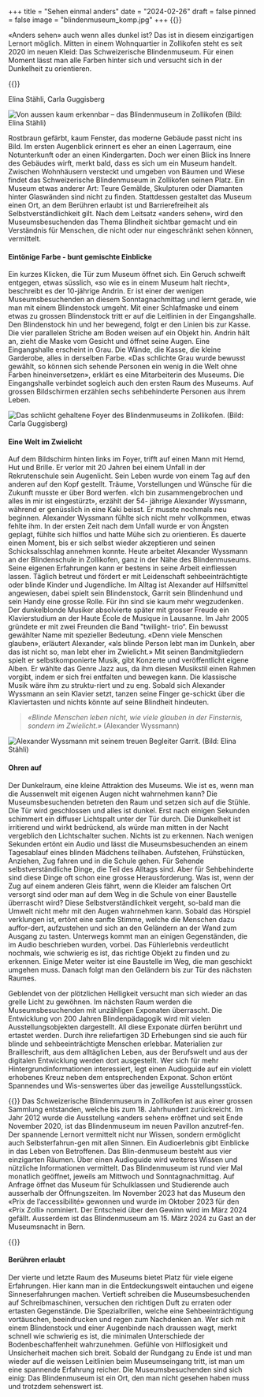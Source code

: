 +++
title = "Sehen einmal anders"
date = "2024-02-26"
draft = false
pinned = false
image = "blindenmuseum_komp.jpg"
+++
{{<lead>}}

«Anders sehen» auch wenn alles dunkel ist? Das ist in diesem einzigartigen Lernort möglich. Mitten in einem Wohnquartier in Zollikofen steht es seit 2020 im neuen Kleid: Das Schweizerische Blindenmuseum. Für einen Moment lässt man alle Farben hinter sich und versucht sich in der Dunkelheit zu orientieren. 

{{</lead>}}

Elina Stähli, Carla Guggisberg

![Von aussen kaum erkennbar – das Blindenmuseum in Zollikofen (Bild: Elina Stähli)](blindenmuseum_komp.jpg)

Rostbraun gefärbt, kaum Fenster, das moderne Gebäude passt nicht ins Bild. Im ersten Augenblick erinnert es eher an einen Lagerraum, eine Notunterkunft oder an einen Kindergarten. Doch wer einen Blick ins Innere des Gebäudes wirft, merkt bald, dass es sich um ein Museum handelt. Zwischen Wohnhäusern versteckt und umgeben von Bäumen und Wiese findet das Schweizerische Blindenmuseum in Zollikofen seinen Platz. Ein Museum etwas anderer Art: Teure Gemälde, Skulpturen oder Diamanten hinter Glaswänden sind nicht zu finden. Stattdessen gestaltet das Museum einen Ort, an dem Berühren erlaubt ist und Barrierefreiheit als Selbstverständlichkeit gilt. Nach dem Leitsatz «anders sehen», wird den Museumsbesuchenden das Thema Blindheit sichtbar gemacht und ein Verständnis für Menschen, die nicht oder nur eingeschränkt sehen können, vermittelt.

#### **Eintönige Farbe - bunt gemischte Einblicke**

Ein kurzes Klicken, die Tür zum Museum öffnet sich. Ein Geruch schweift entgegen, etwas süsslich, «so wie es in einem Museum halt riecht», beschreibt es der 10-jährige Andrin. Er ist einer der wenigen Museumsbesuchenden an diesem Sonntagnachmittag und lernt gerade, wie man mit einem Blindenstock umgeht. Mit einer Schlafmaske und einem etwas zu grossen Blindenstock tritt er auf die Leitlinien in der Eingangshalle. Den Blindenstock hin und her bewegend, folgt er den Linien bis zur Kasse. Die vier parallelen Striche am Boden weisen auf ein Objekt hin. Andrin hält an, zieht die Maske vom Gesicht und öffnet seine Augen. Eine Eingangshalle erscheint in Grau. Die Wände, die Kasse, die kleine Garderobe, alles in derselben Farbe. «Das schlichte Grau wurde bewusst gewählt, so können sich sehende Personen ein wenig in die Welt ohne Farben hineinversetzen», erklärt es eine Mitarbeiterin des Museums. Die Eingangshalle verbindet sogleich auch den ersten Raum des Museums. Auf grossen Bildschirmen erzählen sechs sehbehinderte Personen aus ihrem Leben.

![Das schlicht gehaltene Foyer des Blindenmuseums in Zollikofen. (Bild: Carla Guggisberg)](foyer.jpg)

#### **Eine Welt im Zwielicht** 

Auf dem Bildschirm hinten links im Foyer, trifft auf einen Mann mit Hemd, Hut und Brille. Er verlor mit 20 Jahren bei einem Unfall in der Rekrutenschule sein Augenlicht. Sein Leben wurde von einem Tag auf den anderen auf den Kopf gestellt. Träume, Vorstellungen und Wünsche für die Zukunft musste er über Bord werfen. «Ich bin zusammengebrochen und alles in mir ist eingestürzt», erzählt der 54- jährige Alexander Wyssmann, während er genüsslich in eine Kaki beisst. Er musste nochmals neu beginnen. Alexander Wyssmann fühlte sich nicht mehr vollkommen, etwas fehlte ihm. In der ersten Zeit nach dem Unfall wurde er von Ängsten geplagt, fühlte sich hilflos und hatte Mühe sich zu orientieren. Es dauerte einen Moment, bis er sich selbst wieder akzeptieren und seinen Schicksalsschlag annehmen konnte. 
Heute arbeitet Alexander Wyssmann an der Blindenschule in Zollikofen, ganz in der Nähe des Blindenmuseums. Seine eigenen Erfahrungen kann er bestens in seine Arbeit einfliessen lassen. Täglich betreut und fördert er mit Leidenschaft sehbeeinträchtigte oder blinde Kinder und Jugendliche. Im Alltag ist Alexander auf Hilfsmittel angewiesen, dabei spielt sein Blindenstock, Garrit sein Blindenhund und sein Handy eine grosse Rolle. Für ihn sind sie kaum mehr wegzudenken.
Der dunkelblonde Musiker absolvierte später mit grosser Freude ein Klavierstudium an der Haute École de Musique in Lausanne. Im Jahr 2005 gründete er mit zwei Freunden die Band "twilight- trio“. Ein bewusst gewählter Name mit spezieller Bedeutung. «Denn viele Menschen glauben», erläutert Alexander, «als blinde Person lebt man im Dunkeln, aber das ist nicht so, man lebt eher im Zwielicht.» Mit seinen Bandmitgliedern spielt er selbstkomponierte Musik, gibt Konzerte und veröffentlicht eigene Alben. Er wählte das Genre Jazz aus, da ihm diesen Musikstil einen Rahmen vorgibt, indem er sich frei entfalten und bewegen kann. Die klassische Musik wäre ihm zu struktu-riert und zu eng. Sobald sich Alexander Wyssmann an sein Klavier setzt, tanzen seine Finger ge-schickt über die Klaviertasten und nichts könnte auf seine Blindheit hindeuten.

> *«Blinde Menschen leben nicht, wie viele glauben in der Finsternis, sondern im Zwielicht.»* (Alexander Wyssmann)

![Alexander Wyssmann mit seinem treuen Begleiter Garrit. (Bild: Elina Stähli)](alexander_wyssmann.komp.jpg)

#### **Ohren auf**

Der Dunkelraum, eine kleine Attraktion des Museums. Wie ist es, wenn man die Aussenwelt mit eigenen Augen nicht wahrnehmen kann? Die Museumsbesuchenden betreten den Raum und setzen sich auf die Stühle. Die Tür wird geschlossen und alles ist dunkel. Erst nach einigen Sekunden schimmert ein diffuser Lichtspalt unter der Tür durch. Die Dunkelheit ist irritierend und wirkt bedrückend, als würde man mitten in der Nacht vergeblich den Lichtschalter suchen. Nichts ist zu erkennen. Nach wenigen Sekunden ertönt ein Audio und lässt die Museumsbesuchenden an einem Tagesablauf eines blinden Mädchens teilhaben. Aufstehen, Frühstücken, Anziehen, Zug fahren und in die Schule gehen. Für Sehende selbstverständliche Dinge, die Teil des Alltags sind. Aber für Sehbehinderte sind diese Dinge oft schon eine grosse Herausforderung. Was ist, wenn der Zug auf einem anderen Gleis fährt, wenn die Kleider am falschen Ort versorgt sind oder man auf dem Weg in die Schule von einer Baustelle überrascht wird? Diese Selbstverständlichkeit vergeht, so-bald man die Umwelt nicht mehr mit den Augen wahrnehmen kann. 
Sobald das Hörspiel verklungen ist, ertönt eine sanfte Stimme, welche die Menschen dazu auffor-dert, aufzustehen und sich an den Geländern an der Wand zum Ausgang zu tasten. Unterwegs kommt man an einigen Gegenständen, die im Audio beschrieben wurden, vorbei. Das Fühlerlebnis verdeutlicht nochmals, wie schwierig es ist, das richtige Objekt zu finden und zu erkennen. Einige Meter weiter ist eine Baustelle im Weg, die man geschickt umgehen muss. Danach folgt man den Geländern bis zur Tür des nächsten Raumes. 

Geblendet von der plötzlichen Helligkeit versucht man sich wieder an das grelle Licht zu gewöhnen. Im nächsten Raum werden die Museumsbesuchenden mit unzähligen Exponaten überrascht. 
Die Entwicklung von 200 Jahren Blindenpädagogik wird mit vielen Ausstellungsobjekten dargestellt. All diese Exponate dürfen berührt und ertastet werden. Durch ihre reliefartigen 3D Erhebungen sind sie auch für blinde und sehbeeinträchtigte Menschen erlebbar. Materialien zur Brailleschrift, aus dem alltäglichen Leben, aus der Berufswelt und aus der digitalen Entwicklung werden dort ausgestellt. Wer sich für mehr Hintergrundinformationen interessiert, legt einen Audioguide auf ein violett erhobenes Kreuz neben dem entsprechenden Exponat. Schon ertönt Spannendes und Wis-senswertes über das jeweilige Ausstellungsstück. 

{{<box>}}
Das Schweizerische Blindenmuseum in Zollikofen ist aus einer grossen Sammlung entstanden, welche bis zum 18. Jahrhundert zurückreicht. Im Jahr 2012 wurde die Ausstellung «anders sehen» eröffnet und seit Ende November 2020, ist das Blindenmuseum im neuen Pavillon anzutref-fen. Der spannende Lernort vermittelt nicht nur Wissen, sondern ermöglicht auch Selbsterfahrun-gen mit allen Sinnen. Ein Audioerlebnis gibt Einblicke in das Leben von Betroffenen. Das Blin-denmuseum besteht aus vier einzigarten Räumen. Über einen Audioguide wird weiteres Wissen und nützliche Informationen vermittelt. 
Das Blindenmuseum ist rund vier Mal monatlich geöffnet, jeweils am Mittwoch und Sonntagnachmittag. Auf Anfrage öffnet das Museum für Schulklassen und Studierende auch ausserhalb der Öffnungszeiten. 
Im November 2023 hat das Museum den «Prix de l’accessibilité» gewonnen und wurde im Oktober 2023 für den «Prix Zolli» nominiert. Der Entscheid über den Gewinn wird im März 2024 gefällt. Ausserdem ist das Blindenmuseum am 15. März 2024 zu Gast an der Museumsnacht in Bern.

{{</box>}}

#### **Berühren erlaubt**

Der vierte und letzte Raum des Museums bietet Platz für viele eigene Erfahrungen. Hier kann man in die Entdeckungswelt eintauchen und eigene Sinneserfahrungen machen. Vertieft schreiben die Museumsbesuchenden auf Schreibmaschinen, versuchen den richtigen Duft zu erraten oder ertasten Gegenstände. Die Spezialbrillen, welche eine Sehbeeinträchtigung vortäuschen, beeindrucken und regen zum Nachdenken an. Wer sich mit einem Blindenstock und einer Augenbinde nach draussen wagt, merkt schnell wie schwierig es ist, die minimalen Unterschiede der Bodenbeschaffenheit wahrzunehmen. Gefühle von Hilflosigkeit und Unsicherheit machen sich breit. Sobald der Rundgang zu Ende ist und man wieder auf die weissen Leitlinien beim Museumseingang tritt, ist man um eine spannende Erfahrung reicher. 
Die Museumsbesuchenden sind sich einig: Das Blindenmuseum ist ein Ort, den man nicht gesehen haben muss und trotzdem sehenswert ist.